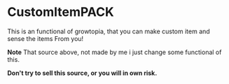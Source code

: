 # CustomItemPACK
This is an functional of growtopia, that you can make custom item and sense the items From you!

**Note** That source above, not made by me i just change some functional of this.

**Don't try to sell this source, or you will in own risk.**
